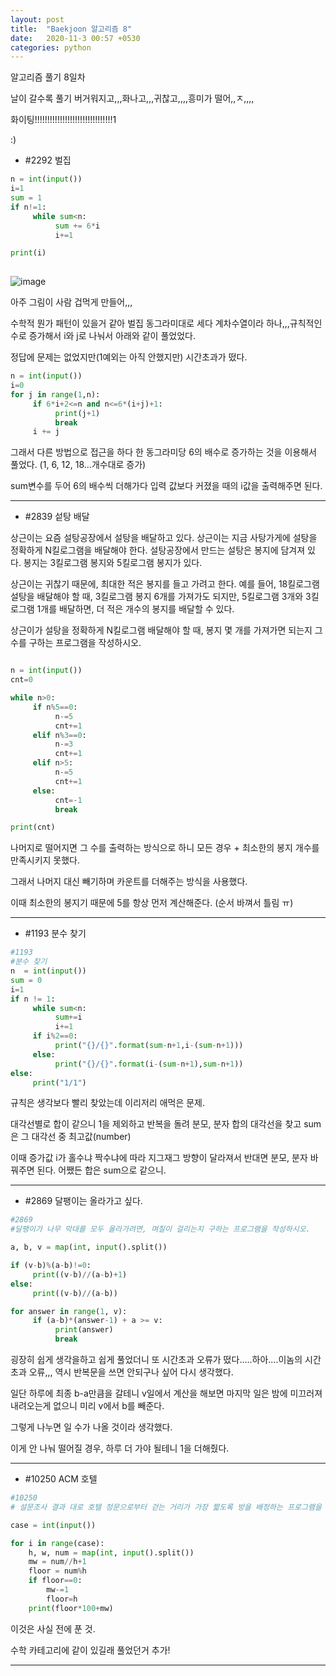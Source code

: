 ```yaml
---
layout: post
title:  "Baekjoon 알고리즘 8"
date:   2020-11-3 00:57 +0530
categories: python
---
```


알고리즘 풀기 8일차

날이 갈수록 풀기 버거워지고,,,화나고,,,귀찮고,,,,흥미가 떨어,,ㅈ,,,,

화이팅!!!!!!!!!!!!!!!!!!!!!!!!!!!!!!!1

:)



- #2292     벌집

```python
n = int(input())
i=1
sum = 1
if n!=1:
     while sum<n:
          sum += 6*i
          i+=1

print(i)
    
```

![image](https://user-images.githubusercontent.com/50662636/98093927-ee4ab580-1ecb-11eb-82d3-3ec39ccc8b71.png)

아주 그림이 사람 겁먹게 만들어,,,

수학적 뭔가 패턴이 있을거 같아 벌집 동그라미대로 세다 계차수열이라 하나,,,규칙적인 수로 증가해서 i와 j로 나눠서 아래와 같이 풀었었다.

정답에 문제는 없었지만(1예외는 아직 안했지만) 시간초과가 떴다. 

```python
n = int(input())
i=0
for j in range(1,n):
     if 6*i+2<=n and n<=6*(i+j)+1:
          print(j+1)
          break
     i += j
```


그래서 다른 방법으로 접근을 하다 한 동그라미당 6의 배수로 증가하는 것을 이용해서 풀었다. (1, 6, 12, 18...개수대로 증가)

sum변수를 두어 6의 배수씩 더해가다 입력 값보다 커졌을 때의 i값을 출력해주면 된다. 

---


- #2839     섵탕 배달

상근이는 요즘 설탕공장에서 설탕을 배달하고 있다. 상근이는 지금 사탕가게에 설탕을 정확하게 N킬로그램을 배달해야 한다. 설탕공장에서 만드는 설탕은 봉지에 담겨져 있다. 봉지는 3킬로그램 봉지와 5킬로그램 봉지가 있다.

상근이는 귀찮기 때문에, 최대한 적은 봉지를 들고 가려고 한다. 예를 들어, 18킬로그램 설탕을 배달해야 할 때, 3킬로그램 봉지 6개를 가져가도 되지만, 5킬로그램 3개와 3킬로그램 1개를 배달하면, 더 적은 개수의 봉지를 배달할 수 있다.

상근이가 설탕을 정확하게 N킬로그램 배달해야 할 때, 봉지 몇 개를 가져가면 되는지 그 수를 구하는 프로그램을 작성하시오.


```python

n = int(input())
cnt=0

while n>0:
     if n%5==0:
          n-=5
          cnt+=1
     elif n%3==0:
          n-=3
          cnt+=1
     elif n>5:
          n-=5
          cnt+=1
     else:
          cnt=-1
          break

print(cnt)

```

나머지로 떨어지면 그 수를 출력하는 방식으로 하니 모든 경우 + 최소한의 봉지 개수를 만족시키지 못했다.

그래서 나머지 대신 빼기하며 카운트를 더해주는 방식을 사용했다.

이때 최소한의 봉지기 때문에 5를 항상 먼저 계산해준다. (순서 바껴서 틀림 ㅠ)

---

- #1193     분수 찾기

```python
#1193
#분수 찾기
n  = int(input())
sum = 0
i=1
if n != 1:
     while sum<n:
          sum+=i
          i+=1
     if i%2==0:
          print("{}/{}".format(sum-n+1,i-(sum-n+1)))
     else:
          print("{}/{}".format(i-(sum-n+1),sum-n+1))
else:
     print("1/1")

```

규칙은 생각보다 빨리 찾았는데 이리저리 애먹은 문제.

대각선별로 합이 같으니 1을 제외하고 반복을 돌려 분모, 분자 합의 대각선을 찾고 sum은 그 대각선 중 최고값(number)

이때 증가값 i가 홀수냐 짝수냐에 따라 지그재그 방향이 달라져서 반대면 분모, 분자 바꿔주면 된다. 어쨌든 합은 sum으로 같으니.

---

- #2869     달팽이는 올라가고 싶다.

```python
#2869
#달팽이가 나무 막대를 모두 올라가려면, 며칠이 걸리는지 구하는 프로그램을 작성하시오.

a, b, v = map(int, input().split())

if (v-b)%(a-b)!=0:
     print((v-b)//(a-b)+1)
else:
     print((v-b)//(a-b))

```

```python
for answer in range(1, v):
     if (a-b)*(answer-1) + a >= v:
          print(answer)
          break
```

굉장히 쉽게 생각을하고 쉽게 풀었더니 또 시간초과 오류가 떴다.....하아....이놈의 시간초과 오류,,, 역시 반복문을 쓰면 안되구나 싶어 다시 생각했다.

일단 하루에 최종 b-a만큼을 갈테니 v일에서 계산을 해보면 마지막 일은 밤에 미끄러져 내려오는게 없으니 미리 v에서 b를 빼준다.

그렇게 나누면 일 수가 나올 것이라 생각했다. 

이게 안 나눠 떨어질 경우, 하루 더 가야 될테니 1을 더해줬다.

---

- #10250     ACM 호텔

```python
#10250
# 설문조사 결과 대로 호텔 정문으로부터 걷는 거리가 가장 짧도록 방을 배정하는 프로그램을 작성하고자 한다.

case = int(input())

for i in range(case):
    h, w, num = map(int, input().split())
    mw = num//h+1
    floor = num%h
    if floor==0:
        mw-=1
        floor=h
    print(floor*100+mw)

```

이것은 사실 전에 푼 것.

수학 카테고리에 같이 있길래 풀었던거 추가!


---
